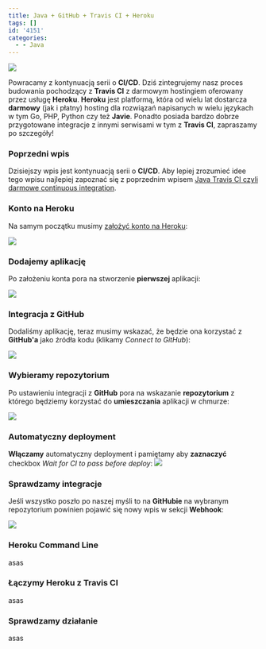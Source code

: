 ```yaml
---
title: Java + GitHub + Travis CI + Heroku
tags: []
id: '4151'
categories:
  - - Java
---
```


![](https://codecouple.pl/wp-content/uploads/2019/11/heroku.png)

Powracamy z kontynuacją serii o **CI/CD**. Dziś zintegrujemy nasz proces budowania pochodzący z **Travis CI** z darmowym hostingiem oferowany przez usługę **Heroku**. **Heroku** jest platformą, która od wielu lat dostarcza **darmowy** (jak i płatny) hosting dla rozwiązań napisanych w wielu językach w tym Go, PHP, Python czy też **Javie**. Ponadto posiada bardzo dobrze przygotowane integracje z innymi serwisami w tym z **Travis CI**, zapraszamy po szczegóły!
<!-- more -->
### Poprzedni wpis

Dzisiejszy wpis jest kontynuacją serii o **CI/CD**. Aby lepiej zrozumieć idee tego wpisu najlepiej zapoznać się z poprzednim wpisem [Java Travis CI czyli darmowe continuous integration](https://codecouple.pl/2019/02/08/java-travis-ci-czyli-darmowe-continuous-integration/).

### Konto na Heroku

Na samym początku musimy [założyć konto na Heroku](https://signup.heroku.com/):

![](https://codecouple.pl/wp-content/uploads/2019/11/heroku-signup-1024x533.png)

### Dodajemy aplikację

Po założeniu konta pora na stworzenie **pierwszej** aplikacji:

![](https://codecouple.pl/wp-content/uploads/2019/11/heroku-add-app.png)

### Integracja z GitHub

Dodaliśmy aplikację, teraz musimy wskazać, że będzie ona korzystać z **GitHub'a** jako źródła kodu (klikamy _Connect to GitHub_):

![](https://codecouple.pl/wp-content/uploads/2019/11/heroku-github-1024x939.png)

### Wybieramy repozytorium

Po ustawieniu integracji z **GitHub** pora na wskazanie **repozytorium** z którego będziemy korzystać do **umieszczania** aplikacji w chmurze:

![](https://codecouple.pl/wp-content/uploads/2019/11/heroku-repository-choose-1024x165.png)

### Automatyczny deployment

**Włączamy** automatyczny deployment i pamiętamy aby **zaznaczyć** checkbox _Wait for CI to pass before deploy_: ![](https://codecouple.pl/wp-content/uploads/2019/11/heroku-enable-deploy-1024x247.png)

### Sprawdzamy integracje

Jeśli wszystko poszło po naszej myśli to na **GitHubie** na wybranym repozytorium powinien pojawić się nowy wpis w sekcji **Webhook**:

![](https://codecouple.pl/wp-content/uploads/2019/11/heroku-webhook-1024x498.png)

### Heroku Command Line

asas

### Łączymy Heroku z Travis CI

asas

### Sprawdzamy działanie

asas